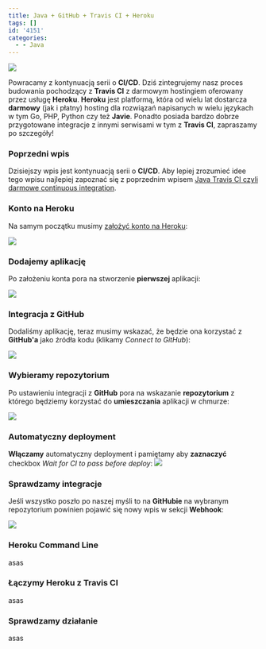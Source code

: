 ```yaml
---
title: Java + GitHub + Travis CI + Heroku
tags: []
id: '4151'
categories:
  - - Java
---
```


![](https://codecouple.pl/wp-content/uploads/2019/11/heroku.png)

Powracamy z kontynuacją serii o **CI/CD**. Dziś zintegrujemy nasz proces budowania pochodzący z **Travis CI** z darmowym hostingiem oferowany przez usługę **Heroku**. **Heroku** jest platformą, która od wielu lat dostarcza **darmowy** (jak i płatny) hosting dla rozwiązań napisanych w wielu językach w tym Go, PHP, Python czy też **Javie**. Ponadto posiada bardzo dobrze przygotowane integracje z innymi serwisami w tym z **Travis CI**, zapraszamy po szczegóły!
<!-- more -->
### Poprzedni wpis

Dzisiejszy wpis jest kontynuacją serii o **CI/CD**. Aby lepiej zrozumieć idee tego wpisu najlepiej zapoznać się z poprzednim wpisem [Java Travis CI czyli darmowe continuous integration](https://codecouple.pl/2019/02/08/java-travis-ci-czyli-darmowe-continuous-integration/).

### Konto na Heroku

Na samym początku musimy [założyć konto na Heroku](https://signup.heroku.com/):

![](https://codecouple.pl/wp-content/uploads/2019/11/heroku-signup-1024x533.png)

### Dodajemy aplikację

Po założeniu konta pora na stworzenie **pierwszej** aplikacji:

![](https://codecouple.pl/wp-content/uploads/2019/11/heroku-add-app.png)

### Integracja z GitHub

Dodaliśmy aplikację, teraz musimy wskazać, że będzie ona korzystać z **GitHub'a** jako źródła kodu (klikamy _Connect to GitHub_):

![](https://codecouple.pl/wp-content/uploads/2019/11/heroku-github-1024x939.png)

### Wybieramy repozytorium

Po ustawieniu integracji z **GitHub** pora na wskazanie **repozytorium** z którego będziemy korzystać do **umieszczania** aplikacji w chmurze:

![](https://codecouple.pl/wp-content/uploads/2019/11/heroku-repository-choose-1024x165.png)

### Automatyczny deployment

**Włączamy** automatyczny deployment i pamiętamy aby **zaznaczyć** checkbox _Wait for CI to pass before deploy_: ![](https://codecouple.pl/wp-content/uploads/2019/11/heroku-enable-deploy-1024x247.png)

### Sprawdzamy integracje

Jeśli wszystko poszło po naszej myśli to na **GitHubie** na wybranym repozytorium powinien pojawić się nowy wpis w sekcji **Webhook**:

![](https://codecouple.pl/wp-content/uploads/2019/11/heroku-webhook-1024x498.png)

### Heroku Command Line

asas

### Łączymy Heroku z Travis CI

asas

### Sprawdzamy działanie

asas